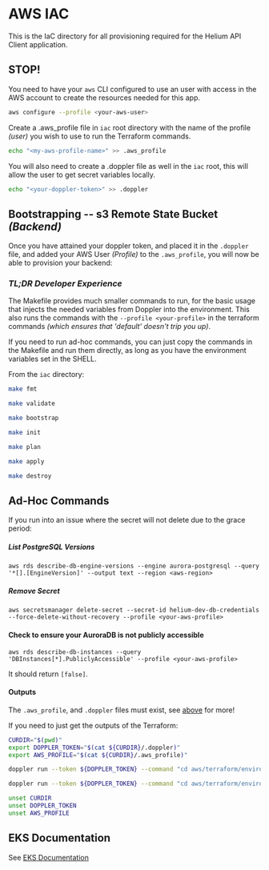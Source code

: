 # AWS IAC

This is the IaC directory for all provisioning required for the Helium API Client application.

## STOP!

You need to have your `aws` CLI configured to use an user with access in the AWS account to create the resources needed for this app.

```bash
aws configure --profile <your-aws-user>
```

Create a .aws_profile file in `iac` root directory with the name of the profile _(user)_ you wish to use to run the Terraform commands.

```bash
echo "<my-aws-profile-name>" >> .aws_profile
```

You will also need to create a .doppler file as well in the `iac` root, this will allow the user to get secret variables locally.

```bash
echo "<your-doppler-token>" >> .doppler
```

## Bootstrapping -- s3 Remote State Bucket _(Backend)_

Once you have attained your doppler token, and placed it in the `.doppler` file, and added your AWS User _(Profile)_ to the `.aws_profile`, you will
now be able to provision your backend:

### _TL;DR Developer Experience_

The Makefile provides much smaller commands to run, for the basic usage that injects the needed variables from Doppler into the environment. This also runs the
commands with the `--profile <your-profile>` in the terraform commands _(which ensures that 'default' doesn't trip you up)_.

If you need to run ad-hoc commands, you can just copy the commands in the Makefile and run them directly, as long as you have the environment variables set in the SHELL.

From the `iac` directory:

```bash
make fmt
```

```bash
make validate
```

```bash
make bootstrap
```

```bash
make init
```

```bash
make plan
```

```bash
make apply
```

```bash
make destroy
```

## Ad-Hoc Commands

If you run into an issue where the secret will not delete due to the grace period:

##### List PostgreSQL Versions

`aws rds describe-db-engine-versions --engine aurora-postgresql --query '*[].[EngineVersion]' --output text --region <aws-region>`

##### Remove Secret

`aws secretsmanager delete-secret --secret-id helium-dev-db-credentials --force-delete-without-recovery --profile <your-aws-profile>`

#### Check to ensure your AuroraDB is not publicly accessible

`aws rds describe-db-instances --query 'DBInstances[*].PubliclyAccessible' --profile <your-aws-profile>`

It should return `[false]`.

#### Outputs

The `.aws_profile`, and `.doppler` files must exist, see [above](#stop) for more!

If you need to just get the outputs of the Terraform:

```bash
CURDIR="$(pwd)"
export DOPPLER_TOKEN="$(cat ${CURDIR}/.doppler)"
export AWS_PROFILE="$(cat ${CURDIR}/.aws_profile)"

doppler run --token ${DOPPLER_TOKEN} --command "cd aws/terraform/environments/dev || exit 1 && terraform refresh -var='profile=${AWS_PROFILE}'"

doppler run --token ${DOPPLER_TOKEN} --command "cd aws/terraform/environments/dev || exit 1 && terraform output"

unset CURDIR
unset DOPPLER_TOKEN
unset AWS_PROFILE
```

## EKS Documentation

See [EKS Documentation](./aws/terraform/modules/eks/README.md)
